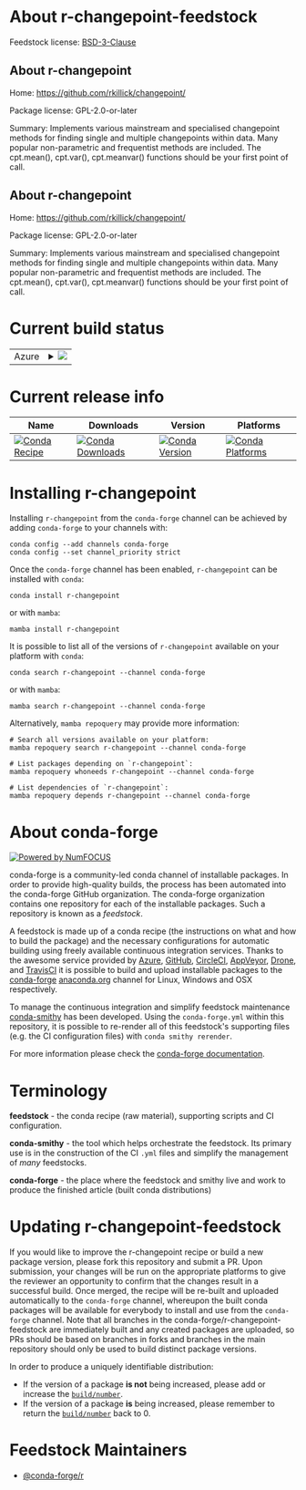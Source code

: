 About r-changepoint-feedstock
=============================

Feedstock license: [BSD-3-Clause](https://github.com/conda-forge/r-changepoint-feedstock/blob/main/LICENSE.txt)


About r-changepoint
-------------------

Home: https://github.com/rkillick/changepoint/

Package license: GPL-2.0-or-later

Summary: Implements various mainstream and specialised changepoint methods for finding single and multiple changepoints within data.  Many popular non-parametric and frequentist methods are included.  The cpt.mean(), cpt.var(), cpt.meanvar() functions should be your first point of call.

About r-changepoint
-------------------

Home: https://github.com/rkillick/changepoint/

Package license: GPL-2.0-or-later

Summary: Implements various mainstream and specialised changepoint methods for finding single and multiple changepoints within data.  Many popular non-parametric and frequentist methods are included.  The cpt.mean(), cpt.var(), cpt.meanvar() functions should be your first point of call.

Current build status
====================


<table>
    
  <tr>
    <td>Azure</td>
    <td>
      <details>
        <summary>
          <a href="https://dev.azure.com/conda-forge/feedstock-builds/_build/latest?definitionId=4183&branchName=main">
            <img src="https://dev.azure.com/conda-forge/feedstock-builds/_apis/build/status/r-changepoint-feedstock?branchName=main">
          </a>
        </summary>
        <table>
          <thead><tr><th>Variant</th><th>Status</th></tr></thead>
          <tbody><tr>
              <td>linux_64_r_base4.4</td>
              <td>
                <a href="https://dev.azure.com/conda-forge/feedstock-builds/_build/latest?definitionId=4183&branchName=main">
                  <img src="https://dev.azure.com/conda-forge/feedstock-builds/_apis/build/status/r-changepoint-feedstock?branchName=main&jobName=linux&configuration=linux%20linux_64_r_base4.4" alt="variant">
                </a>
              </td>
            </tr><tr>
              <td>linux_64_r_base4.5</td>
              <td>
                <a href="https://dev.azure.com/conda-forge/feedstock-builds/_build/latest?definitionId=4183&branchName=main">
                  <img src="https://dev.azure.com/conda-forge/feedstock-builds/_apis/build/status/r-changepoint-feedstock?branchName=main&jobName=linux&configuration=linux%20linux_64_r_base4.5" alt="variant">
                </a>
              </td>
            </tr><tr>
              <td>linux_aarch64_r_base4.4</td>
              <td>
                <a href="https://dev.azure.com/conda-forge/feedstock-builds/_build/latest?definitionId=4183&branchName=main">
                  <img src="https://dev.azure.com/conda-forge/feedstock-builds/_apis/build/status/r-changepoint-feedstock?branchName=main&jobName=linux&configuration=linux%20linux_aarch64_r_base4.4" alt="variant">
                </a>
              </td>
            </tr><tr>
              <td>linux_aarch64_r_base4.5</td>
              <td>
                <a href="https://dev.azure.com/conda-forge/feedstock-builds/_build/latest?definitionId=4183&branchName=main">
                  <img src="https://dev.azure.com/conda-forge/feedstock-builds/_apis/build/status/r-changepoint-feedstock?branchName=main&jobName=linux&configuration=linux%20linux_aarch64_r_base4.5" alt="variant">
                </a>
              </td>
            </tr><tr>
              <td>linux_ppc64le_r_base4.4</td>
              <td>
                <a href="https://dev.azure.com/conda-forge/feedstock-builds/_build/latest?definitionId=4183&branchName=main">
                  <img src="https://dev.azure.com/conda-forge/feedstock-builds/_apis/build/status/r-changepoint-feedstock?branchName=main&jobName=linux&configuration=linux%20linux_ppc64le_r_base4.4" alt="variant">
                </a>
              </td>
            </tr><tr>
              <td>linux_ppc64le_r_base4.5</td>
              <td>
                <a href="https://dev.azure.com/conda-forge/feedstock-builds/_build/latest?definitionId=4183&branchName=main">
                  <img src="https://dev.azure.com/conda-forge/feedstock-builds/_apis/build/status/r-changepoint-feedstock?branchName=main&jobName=linux&configuration=linux%20linux_ppc64le_r_base4.5" alt="variant">
                </a>
              </td>
            </tr><tr>
              <td>osx_64_r_base4.4</td>
              <td>
                <a href="https://dev.azure.com/conda-forge/feedstock-builds/_build/latest?definitionId=4183&branchName=main">
                  <img src="https://dev.azure.com/conda-forge/feedstock-builds/_apis/build/status/r-changepoint-feedstock?branchName=main&jobName=osx&configuration=osx%20osx_64_r_base4.4" alt="variant">
                </a>
              </td>
            </tr><tr>
              <td>osx_64_r_base4.5</td>
              <td>
                <a href="https://dev.azure.com/conda-forge/feedstock-builds/_build/latest?definitionId=4183&branchName=main">
                  <img src="https://dev.azure.com/conda-forge/feedstock-builds/_apis/build/status/r-changepoint-feedstock?branchName=main&jobName=osx&configuration=osx%20osx_64_r_base4.5" alt="variant">
                </a>
              </td>
            </tr><tr>
              <td>osx_arm64_r_base4.4</td>
              <td>
                <a href="https://dev.azure.com/conda-forge/feedstock-builds/_build/latest?definitionId=4183&branchName=main">
                  <img src="https://dev.azure.com/conda-forge/feedstock-builds/_apis/build/status/r-changepoint-feedstock?branchName=main&jobName=osx&configuration=osx%20osx_arm64_r_base4.4" alt="variant">
                </a>
              </td>
            </tr><tr>
              <td>osx_arm64_r_base4.5</td>
              <td>
                <a href="https://dev.azure.com/conda-forge/feedstock-builds/_build/latest?definitionId=4183&branchName=main">
                  <img src="https://dev.azure.com/conda-forge/feedstock-builds/_apis/build/status/r-changepoint-feedstock?branchName=main&jobName=osx&configuration=osx%20osx_arm64_r_base4.5" alt="variant">
                </a>
              </td>
            </tr><tr>
              <td>win_64_r_base4.4</td>
              <td>
                <a href="https://dev.azure.com/conda-forge/feedstock-builds/_build/latest?definitionId=4183&branchName=main">
                  <img src="https://dev.azure.com/conda-forge/feedstock-builds/_apis/build/status/r-changepoint-feedstock?branchName=main&jobName=win&configuration=win%20win_64_r_base4.4" alt="variant">
                </a>
              </td>
            </tr><tr>
              <td>win_64_r_base4.5</td>
              <td>
                <a href="https://dev.azure.com/conda-forge/feedstock-builds/_build/latest?definitionId=4183&branchName=main">
                  <img src="https://dev.azure.com/conda-forge/feedstock-builds/_apis/build/status/r-changepoint-feedstock?branchName=main&jobName=win&configuration=win%20win_64_r_base4.5" alt="variant">
                </a>
              </td>
            </tr>
          </tbody>
        </table>
      </details>
    </td>
  </tr>
</table>

Current release info
====================

| Name | Downloads | Version | Platforms |
| --- | --- | --- | --- |
| [![Conda Recipe](https://img.shields.io/badge/recipe-r--changepoint-green.svg)](https://anaconda.org/conda-forge/r-changepoint) | [![Conda Downloads](https://img.shields.io/conda/dn/conda-forge/r-changepoint.svg)](https://anaconda.org/conda-forge/r-changepoint) | [![Conda Version](https://img.shields.io/conda/vn/conda-forge/r-changepoint.svg)](https://anaconda.org/conda-forge/r-changepoint) | [![Conda Platforms](https://img.shields.io/conda/pn/conda-forge/r-changepoint.svg)](https://anaconda.org/conda-forge/r-changepoint) |

Installing r-changepoint
========================

Installing `r-changepoint` from the `conda-forge` channel can be achieved by adding `conda-forge` to your channels with:

```
conda config --add channels conda-forge
conda config --set channel_priority strict
```

Once the `conda-forge` channel has been enabled, `r-changepoint` can be installed with `conda`:

```
conda install r-changepoint
```

or with `mamba`:

```
mamba install r-changepoint
```

It is possible to list all of the versions of `r-changepoint` available on your platform with `conda`:

```
conda search r-changepoint --channel conda-forge
```

or with `mamba`:

```
mamba search r-changepoint --channel conda-forge
```

Alternatively, `mamba repoquery` may provide more information:

```
# Search all versions available on your platform:
mamba repoquery search r-changepoint --channel conda-forge

# List packages depending on `r-changepoint`:
mamba repoquery whoneeds r-changepoint --channel conda-forge

# List dependencies of `r-changepoint`:
mamba repoquery depends r-changepoint --channel conda-forge
```


About conda-forge
=================

[![Powered by
NumFOCUS](https://img.shields.io/badge/powered%20by-NumFOCUS-orange.svg?style=flat&colorA=E1523D&colorB=007D8A)](https://numfocus.org)

conda-forge is a community-led conda channel of installable packages.
In order to provide high-quality builds, the process has been automated into the
conda-forge GitHub organization. The conda-forge organization contains one repository
for each of the installable packages. Such a repository is known as a *feedstock*.

A feedstock is made up of a conda recipe (the instructions on what and how to build
the package) and the necessary configurations for automatic building using freely
available continuous integration services. Thanks to the awesome service provided by
[Azure](https://azure.microsoft.com/en-us/services/devops/), [GitHub](https://github.com/),
[CircleCI](https://circleci.com/), [AppVeyor](https://www.appveyor.com/),
[Drone](https://cloud.drone.io/welcome), and [TravisCI](https://travis-ci.com/)
it is possible to build and upload installable packages to the
[conda-forge](https://anaconda.org/conda-forge) [anaconda.org](https://anaconda.org/)
channel for Linux, Windows and OSX respectively.

To manage the continuous integration and simplify feedstock maintenance
[conda-smithy](https://github.com/conda-forge/conda-smithy) has been developed.
Using the ``conda-forge.yml`` within this repository, it is possible to re-render all of
this feedstock's supporting files (e.g. the CI configuration files) with ``conda smithy rerender``.

For more information please check the [conda-forge documentation](https://conda-forge.org/docs/).

Terminology
===========

**feedstock** - the conda recipe (raw material), supporting scripts and CI configuration.

**conda-smithy** - the tool which helps orchestrate the feedstock.
                   Its primary use is in the construction of the CI ``.yml`` files
                   and simplify the management of *many* feedstocks.

**conda-forge** - the place where the feedstock and smithy live and work to
                  produce the finished article (built conda distributions)


Updating r-changepoint-feedstock
================================

If you would like to improve the r-changepoint recipe or build a new
package version, please fork this repository and submit a PR. Upon submission,
your changes will be run on the appropriate platforms to give the reviewer an
opportunity to confirm that the changes result in a successful build. Once
merged, the recipe will be re-built and uploaded automatically to the
`conda-forge` channel, whereupon the built conda packages will be available for
everybody to install and use from the `conda-forge` channel.
Note that all branches in the conda-forge/r-changepoint-feedstock are
immediately built and any created packages are uploaded, so PRs should be based
on branches in forks and branches in the main repository should only be used to
build distinct package versions.

In order to produce a uniquely identifiable distribution:
 * If the version of a package **is not** being increased, please add or increase
   the [``build/number``](https://docs.conda.io/projects/conda-build/en/latest/resources/define-metadata.html#build-number-and-string).
 * If the version of a package **is** being increased, please remember to return
   the [``build/number``](https://docs.conda.io/projects/conda-build/en/latest/resources/define-metadata.html#build-number-and-string)
   back to 0.

Feedstock Maintainers
=====================

* [@conda-forge/r](https://github.com/orgs/conda-forge/teams/r/)

